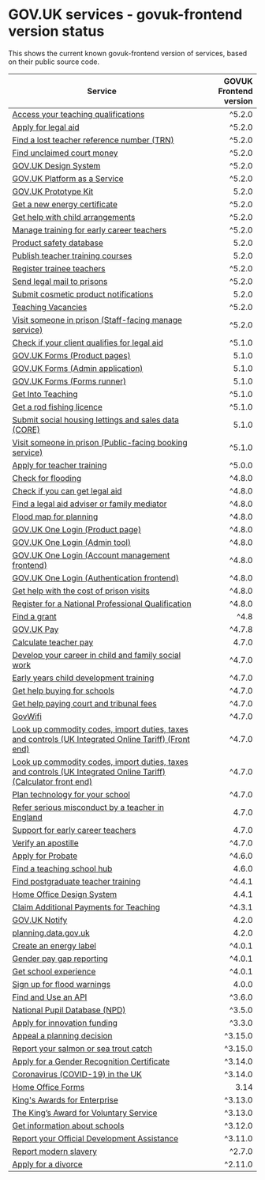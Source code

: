 # GOV.UK services - govuk-frontend version status


This shows the current known govuk-frontend version of services, based on their public source code.

| Service | GOVUK Frontend version |
| ------- | ---------------------:|
| [Access your teaching qualifications](https://github.com/DFE-Digital/access-your-teaching-qualifications/) | ^5.2.0 |
| [Apply for legal aid](https://github.com/ministryofjustice/laa-apply-for-legal-aid/) | ^5.2.0 |
| [Find a lost teacher reference number (TRN)](https://github.com/DFE-Digital/find-a-lost-trn/) | ^5.2.0 |
| [Find unclaimed court money](https://github.com/ministryofjustice/find-unclaimed-court-money/) | ^5.2.0 |
| [GOV.UK Design System](https://github.com/alphagov/govuk-design-system/) | ^5.2.0 |
| [GOV.UK Platform as a Service](https://github.com/alphagov/paas-product-pages/) | ^5.2.0 |
| [GOV.UK Prototype Kit](https://github.com/alphagov/govuk-prototype-kit/) | 5.2.0 |
| [Get a new energy certificate](https://github.com/communitiesuk/epb-frontend/) | ^5.2.0 |
| [Get help with child arrangements](https://github.com/ministryofjustice/help-with-child-arrangements/) | ^5.2.0 |
| [Manage training for early career teachers](https://github.com/DFE-Digital/early-careers-framework/) | ^5.2.0 |
| [Product safety database](https://github.com/UKGovernmentBEIS/beis-opss-psd/) | 5.2.0 |
| [Publish teacher training courses](https://github.com/DFE-Digital/publish-teacher-training/) | 5.2.0 |
| [Register trainee teachers](https://github.com/DFE-Digital/register-trainee-teachers/) | ^5.2.0 |
| [Send legal mail to prisons](https://github.com/ministryofjustice/send-legal-mail-to-prisons/) | ^5.2.0 |
| [Submit cosmetic product notifications](https://github.com/UKGovernmentBEIS/beis-opss-cosmetics/cosmetics-web/) | 5.2.0 |
| [Teaching Vacancies](https://github.com/DFE-Digital/teaching-vacancies/) | ^5.2.0 |
| [Visit someone in prison (Staff-facing manage service)](https://github.com/ministryofjustice/book-a-prison-visit-staff-ui/) | ^5.2.0 |
| [Check if your client qualifies for legal aid](https://github.com/ministryofjustice/laa-estimate-financial-eligibility-for-legal-aid/) | ^5.1.0 |
| [GOV.UK Forms (Product pages)](https://github.com/alphagov/forms-product-page/) | 5.1.0 |
| [GOV.UK Forms (Admin application)](https://github.com/alphagov/forms-admin/) | 5.1.0 |
| [GOV.UK Forms (Forms runner)](https://github.com/alphagov/forms-runner/) | 5.1.0 |
| [Get Into Teaching](https://github.com/DFE-Digital/get-into-teaching-app/) | ^5.1.0 |
| [Get a rod fishing licence](https://github.com/DEFRA/rod-licensing/packages/gafl-webapp-service/) | ^5.1.0 |
| [Submit social housing lettings and sales data (CORE)](https://github.com/communitiesuk/submit-social-housing-lettings-and-sales-data/) | 5.1.0 |
| [Visit someone in prison (Public-facing booking service)](https://github.com/ministryofjustice/hmpps-book-a-prison-visit-ui/) | ^5.1.0 |
| [Apply for teacher training](https://github.com/DFE-Digital/apply-for-teacher-training/) | ^5.0.0 |
| [Check for flooding](https://github.com/DEFRA/flood-app/) | ^4.8.0 |
| [Check if you can get legal aid](https://github.com/ministryofjustice/cla_public/) | ^4.8.0 |
| [Find a legal aid adviser or family mediator](https://github.com/ministryofjustice/fala/) | ^4.8.0 |
| [Flood map for planning](https://github.com/DEFRA/fmp-app/) | ^4.8.0 |
| [GOV.UK One Login (Product page)](https://github.com/govuk-one-login/onboarding-product-page/) | ^4.8.0 |
| [GOV.UK One Login (Admin tool)](https://github.com/govuk-one-login/onboarding-self-service-experience/express/) | ^4.8.0 |
| [GOV.UK One Login (Account management frontend)](https://github.com/govuk-one-login/di-account-management-frontend/) | ^4.8.0 |
| [GOV.UK One Login (Authentication frontend)](https://github.com/govuk-one-login/authentication-frontend/) | ^4.8.0 |
| [Get help with the cost of prison visits](https://github.com/ministryofjustice/help-with-prison-visits-external/) | ^4.8.0 |
| [Register for a National Professional Qualification](https://github.com/DFE-Digital/npq-registration/) | ^4.8.0 |
| [Find a grant](https://github.com/cabinetoffice/gap-find-apply-web/packages/applicant/) | ^4.8 |
| [GOV.UK Pay](https://github.com/alphagov/pay-frontend/) | ^4.7.8 |
| [Calculate teacher pay](https://github.com/DFE-Digital/teacher-pay-calculator/) | 4.7.0 |
| [Develop your career in child and family social work](https://github.com/DFE-Digital/childrens-social-care-cpd/Childrens-Social-Care-CPD/) | ^4.7.0 |
| [Early years child development training](https://github.com/DFE-Digital/early-years-foundation-recovery/) | ^4.7.0 |
| [Get help buying for schools](https://github.com/DFE-Digital/buy-for-your-school/) | ^4.7.0 |
| [Get help paying court and tribunal fees](https://github.com/ministryofjustice/hwf-publicapp/) | ^4.7.0 |
| [GovWifi](https://github.com/alphagov/govwifi-product-page/) | ^4.7.0 |
| [Look up commodity codes, import duties, taxes and controls (UK Integrated Online Tariff) (Front end)](https://github.com/trade-tariff/trade-tariff-frontend/) | ^4.7.0 |
| [Look up commodity codes, import duties, taxes and controls (UK Integrated Online Tariff) (Calculator front end)](https://github.com/trade-tariff/trade-tariff-duty-calculator/) | ^4.7.0 |
| [Plan technology for your school](https://github.com/DFE-Digital/plan-technology-for-your-school/src/Dfe.PlanTech.Web.Node/) | ^4.7.0 |
| [Refer serious misconduct by a teacher in England](https://github.com/DFE-Digital/refer-serious-misconduct/) | 4.7.0 |
| [Support for early career teachers](https://github.com/DFE-Digital/support-for-early-career-teachers/) | 4.7.0 |
| [Verify an apostille](https://github.com/UKForeignOffice/verify-apostille-service/) | ^4.7.0 |
| [Apply for Probate](https://github.com/hmcts/probate-frontend/) | ^4.6.0 |
| [Find a teaching school hub](https://github.com/DFE-Digital/teaching-school-hub-finder/) | 4.6.0 |
| [Find postgraduate teacher training](https://github.com/DFE-Digital/find-teacher-training/) | ^4.4.1 |
| [Home Office Design System](https://github.com/UKHomeOffice/home-office-design-system/components/page/) | 4.4.1 |
| [Claim Additional Payments for Teaching](https://github.com/DFE-Digital/claim-additional-payments-for-teaching/) | ^4.3.1 |
| [GOV.UK Notify](https://github.com/alphagov/notifications-admin/) | 4.2.0 |
| [planning.data.gov.uk](https://github.com/digital-land/digital-land.info/) | 4.2.0 |
| [Create an energy label](https://github.com/UKGovernmentBEIS/energy-label-service/) | ^4.0.1 |
| [Gender pay gap reporting](https://github.com/cabinetoffice/gender-pay-gap/GenderPayGap.WebUI/) | ^4.0.1 |
| [Get school experience](https://github.com/DFE-Digital/schools-experience/) | ^4.0.1 |
| [Sign up for flood warnings](https://github.com/DEFRA/flood-xws-contact-web/) | 4.0.0 |
| [Find and Use an API](https://github.com/DFE-Digital/eapim-developer-hub/) | ^3.6.0 |
| [National Pupil Database (NPD)](https://github.com/DFE-Digital/npd-find-and-explore/) | ^3.5.0 |
| [Apply for innovation funding](https://github.com/InnovateUKGitHub/innovation-funding-service/ifs-web-service/) | ^3.3.0 |
| [Appeal a planning decision](https://github.com/Planning-Inspectorate/appeal-planning-decision/packages/web-comment/) | ^3.15.0 |
| [Report your salmon or sea trout catch](https://github.com/DEFRA/rod-catch-returns-frontend/) | ^3.15.0 |
| [Apply for a Gender Recognition Certificate](https://github.com/cabinetoffice/grc-app/) | ^3.14.0 |
| [Coronavirus (COVID-19) in the UK ](https://github.com/publichealthengland/coronavirus-dashboard/) | ^3.14.0 |
| [Home Office Forms](https://github.com/UKHomeOfficeForms/hof/) | 3.14 |
| [King's Awards for Enterprise](https://github.com/bitzesty/qae/) | ^3.13.0 |
| [The King’s Award for Voluntary Service](https://github.com/bitzesty/qavs-v2/) | ^3.13.0 |
| [Get information about schools](https://github.com/DFE-Digital/get-information-about-schools/Web/Edubase.Web.UI/) | ^3.12.0 |
| [Report your Official Development Assistance](https://github.com/UKGovernmentBEIS/beis-report-official-development-assistance/) | ^3.11.0 |
| [Report modern slavery](https://github.com/UKHomeOffice/modern-slavery/) | ^2.7.0 |
| [Apply for a divorce](https://github.com/hmcts/div-petitioner-frontend/) | ^2.11.0 |

